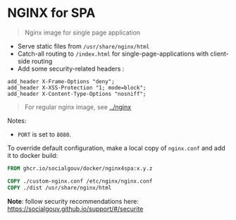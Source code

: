 # NGINX for SPA

> Nginx image for single page application

- Serve static files from `/usr/share/nginx/html`
- Catch-all routing to `/index.html` for single-page-applications with client-side routing
- Add some security-related headers :

```
add_header X-Frame-Options "deny";
add_header X-XSS-Protection "1; mode=block";
add_header X-Content-Type-Options "nosniff";
```

> For regular nginx image, see [../nginx](../nginx)

Notes:

- `PORT` is set to `8080`.

To override default configuration, make a local copy of `nginx.conf` and add it to docker build:

```dockerfile
FROM ghcr.io/socialgouv/docker/nginx4spa:x.y.z

COPY ./custom-nginx.conf /etc/nginx/nginx.conf
COPY ./dist /usr/share/nginx/html
```

**Note**: follow security recommendations here: <https://socialgouv.github.io/support/#/securite>
